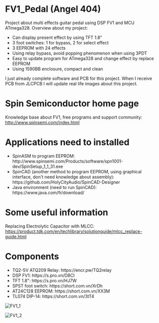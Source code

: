 # FV1_Pedal (Angel 404)
Project about multi effects guitar pedal using DSP FV1 and MCU ATmega328. Overview about my project:
 <ul>
  <li>Can display present effect by using TFT 1.8"</li>
  <li>3 foot switches: 1 for bypass, 2 for select effect</li>
  <li>3 EEPROM with 24 effects</li>
  <li>Using relay bypass, avoid popping phenomenon when using 3PDT</li>
  <li>Easy to update program for ATmega328 and change effect by replace EEPROM</li>
  <li>Using 1590BB enclosure, compact and clean</li>
 </ul>

I just already complete software and PCB for this project. When I receive PCB from JLCPCB I will update real life images about this project.


 # Spin Semiconductor home page
 Knowledge base about FV1, free programs and support community:
 http://www.spinsemi.com/index.html
 
 # Applications need to installed
 <ul>
  <li>SpinASM to program EEPROM: http://www.spinsemi.com/Products/software/spn1001-dev/SpinSetup_1_1_31.exe</li>
  <li>SpinCAD (another method to program EEPROM, using graphical interface, don't need knowledge about assembly): https://github.com/HolyCityAudio/SpinCAD-Designer</li>
  <li>Java environment (need to run SpinCAD): https://www.java.com/fr/download/</li>
 </ul>

 # Some useful information
 Replacing Electrolytic Capacitor with MLCC: https://product.tdk.com/en/techlibrary/solutionguide/mlcc_replace-guide.html

 # Components
 <ul>
  <li>TQ2-5V ATQ209 Relay: https://encr.pw/TQ2relay</li>
  <li>DSP FV1: https://s.pro.vn/D8CI</li>
  <li>TFT 1.8": https://s.pro.vn/HJ7W</li>
  <li>SPST foot switch: https://short.com.vn/XrDh</li>
  <li>AT24C128 EEPROM: https://short.com.vn/XX3M</li>
  <li>TL074 DIP-14: https://short.com.vn/3tT4</li>
 </ul>

![FV1_1](https://github.com/Nhatkhongbuon/FV1_Pedal/assets/138384438/444856ea-6903-4918-a756-7260ef24568a)

![FV1_2](https://github.com/Nhatkhongbuon/FV1_Pedal/assets/138384438/648998ac-a5ab-4884-be76-b94d7a571f25)
